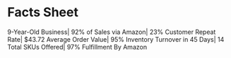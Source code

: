 # Facts Sheet

9-Year-Old Business| 92% of Sales via Amazon| 23% Customer Repeat Rate| $43.72 Average Order Value| 95% Inventory Turnover in 45 Days| 14 Total SKUs Offered| 97% Fulfillment By Amazon